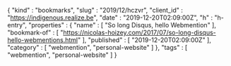 {
  "kind" : "bookmarks",
  "slug" : "2019/12/hczvr",
  "client_id" : "https://indigenous.realize.be",
  "date" : "2019-12-20T02:09:00Z",
  "h" : "h-entry",
  "properties" : {
    "name" : [ "So long Disqus, hello Webmention" ],
    "bookmark-of" : [ "https://nicolas-hoizey.com/2017/07/so-long-disqus-hello-webmentions.html" ],
    "published" : [ "2019-12-20T02:09:00Z" ],
    "category" : [ "webmention", "personal-website" ]
  },
  "tags" : [ "webmention", "personal-website" ]
}
